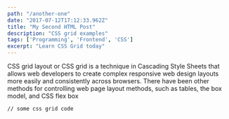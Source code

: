 ```yaml
---
path: "/another-one"
date: "2017-07-12T17:12:33.962Z"
title: "My Second HTML Post"
description: "CSS grid examples"
tags: ['Programming', 'Frontend', 'CSS']
excerpt: "Learn CSS Grid today"
---
```


CSS grid layout or CSS grid is a technique in Cascading Style Sheets that allows web developers to create complex responsive web design layouts more easily and consistently across browsers. There have been other methods for controlling web page layout methods, such as tables, the box model, and CSS flex box


 <pre><code>// some css grid code </code></pre>


